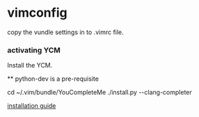 # vimconfig

copy the vundle settings in to .vimrc file.


### activating YCM

Install the YCM.

** python-dev is a pre-requisite

cd ~/.vim/bundle/YouCompleteMe
./install.py --clang-completer

[installation guide](https://github.com/Valloric/YouCompleteMe#ubuntu-linux-x64-installation)
